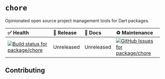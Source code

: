 <!-- #region(HEADER) -->
# `chore`

Opinionated open source project management tools for Dart packages.

| ✅ Health | 🚀 Release | 📝 Docs | ♻️ Maintenance |
|:----------|:-----------|:--------|:--------------|
| [![Build status for package/chore](https://github.com/matanlurey/pub.lurey.dev/actions/workflows/package_chore.yaml/badge.svg)](https://github.com/matanlurey/pub.lurey.dev/actions/workflows/package_chore.yaml) | Unreleased | Unreleased | [![GitHub Issues for package/chore](https://img.shields.io/github/issues/matanlurey/pub.lurey.dev/pkg-chore?label=issues)](https://github.com/matanlurey/pub.lurey.dev/issues?q=is%3Aopen+is%3Aissue+label%3Apkg-chore) |
<!-- #endregion -->

<!-- #region(CONTRIBUTING) -->
## Contributing


<!-- #endregion -->
